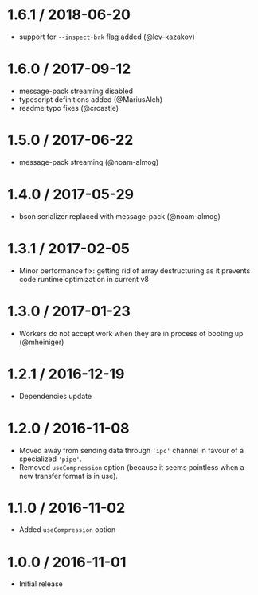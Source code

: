 1.6.1 / 2018-06-20
==================

  * support for `--inspect-brk` flag added (@lev-kazakov)

1.6.0 / 2017-09-12
==================

  * message-pack streaming disabled
  * typescript definitions added (@MariusAlch)
  * readme typo fixes (@crcastle)

1.5.0 / 2017-06-22
==================

  * message-pack streaming (@noam-almog)
  
1.4.0 / 2017-05-29
==================

* bson serializer replaced with message-pack (@noam-almog)

1.3.1 / 2017-02-05
==================

  * Minor performance fix: getting rid of array destructuring as it prevents code runtime optimization
  in current v8
  
1.3.0 / 2017-01-23
==================

* Workers do not accept work when they are in process of booting up (@mheiniger)
  
1.2.1 / 2016-12-19
==================

 * Dependencies update

1.2.0 / 2016-11-08
==================

  * Moved away from sending data through `'ipc'` channel in favour of a specialized `'pipe'`.
  * Removed <code>useCompression</code> option (because it seems pointless when a new transfer format is in use).

1.1.0 / 2016-11-02
==================

  * Added <code>useCompression</code> option
  
1.0.0 / 2016-11-01
==================

  * Initial release
